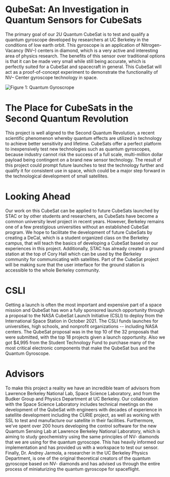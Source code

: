 # QubeSat: An Investigation in Quantum Sensors for CubeSats

The primary goal of our 2U Quantum CubeSat is to test and qualify a quantum gyroscope developed by researchers at UC Berkeley in the conditions of low earth orbit. This gyroscope is an application of Nitrogen-Vacancy (NV–) centers in diamond, which is a very active and interesting area of physics research. The benefits of this sensor over traditional options is that it can be made very small while still being accurate, which is perfectly suited for a CubeSat and spacecraft in general. This CubeSat will act as a proof-of-concept experiment to demonstrate the functionality of NV– Center gyroscope technology in space.

![Figure 1: Quantum Gyroscrope](img/projects/cubesat/quantum_gyro_diagram.png)

# The Place for CubeSats in the Second Quantum Revolution

This project is well aligned to the Second Quantum Revolution, a recent scientific phenomenon whereby quantum effects are utilized in technology to achieve better sensitivity and lifetime. CubeSats offer a perfect platform to inexpensively test new technologies such as quantum gyroscopes, because industry cannot risk the success of a full scale, multi-million dollar payload being contingent on a brand new sensor technology. The result of this project could prompt future launches to test the technology further and qualify it for consistent use in space, which could be a major step forward in the technological development of small satellites.

# Looking Ahead

Our work on this CubeSat can be applied to future CubeSats launched by STAC or by other students and researchers, as CubeSats have become a common university level project in recent years. However, Berkeley remains one of a few prestigious universities without an established CubeSat program. We hope to facilitate the development of future CubeSats by creating a DeCal, which is a student organized class on the Berkeley campus, that will teach the basics of developing a CubeSat based on our experiences in this project. Additionally, STAC has already created a ground station at the top of Cory Hall which can be used by the Berkeley community for communicating with satellites. Part of the CubeSat project will be making sure that the user interface for the ground station is accessible to the whole Berkeley community.

# CSLI

Getting a launch is often the most important and expensive part of a space mission and QubeSat has won a fully sponsored launch opportunity through a proposal to the NASA CubeSat Launch Initiative (CSLI) to deploy from the International Space Station in October 2021. The CSLI funds launches for universities, high schools, and nonprofit organizations -- including NASA centers. The QubeSat proposal was in the top 10 of the 32 proposals that were submitted, with the top 18 projects given a launch opportunity. Also we got $4,995 from the Student Technology Fund to purchase many of the most critical electronic components that make the QubeSat bus and the Quantum Gyroscope. 



# Advisors

To make this project a reality we have an incredible team of advisors from Lawrence Berkeley National Lab, Space Science Laboratory, and from the Budker Group and Physics Department at UC Berkeley. Our collaboration with the Space Science Laboratory includes technical meetings on the development of the QubeSat with engineers with decades of experience in satellite development including the CURIE project, as well as working with SSL to test and manufacture our satellite in their facilities. Furthermore, we’ve spent over 200 hours developing the control software for the new Quantum Sensing Lab at Lawrence Berkeley National Laboratory, which is aiming to study geochemistry using the same principles of NV- diamonds that we are using for the quantum gyroscope. This has heavily informed our implementation and has provided us with a workspace to test our sensor. Finally, Dr. Andrey Jarmola, a researcher in the UC Berkeley Physics Department, is one of the original theoretical creators of the quantum gyroscope based on NV- diamonds and has advised us through the entire process of miniaturizing the quantum gyroscope for spaceflight.

